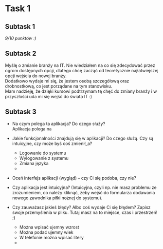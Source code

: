 # Task 1
<h2>Subtask 1</h2>
<i> 9/10 punktów :) </i>

## Subtask 2

Myślę o zmianie branży na IT. Nie wiedziałem na co się zdecydować przez ogrom dostępnych opcji, dlatego chcę zacząć od teoretycznie najłatwiejszej opcji wejścia do nowej branży. <br> Dodatkowo wydaje mi się, że jestem osobą szczegółową oraz drobnostkową, co jest porządane na tym stanowisku. <br>
Mam nadzieję, że dzięki kursowi podtrzymam tę chęć do zmiany branży i w przyszłości uda mi się wejść do świata IT :)

## Subtask 3

* Na czym polega ta aplikacja? Do czego służy? <br>
Aplikacja polega na 


* Jakie funkcjonalności znajdują się w aplikacji? Do czego służą. Czy są intuicyjne, czy może byś coś zmienił_a? <br>

  * Logowanie do systemu
  * Wylogowanie z systemu
  * Zmiana języka
  * 


* Oceń interfejs aplikacji (wygląd) – czy Ci się podoba, czy nie? <br>


* Czy aplikacja jest intuicyjna? (Intuicyjna, czyli np. nie masz problemu ze zrozumieniem, co należy kliknąć, żeby wejść do formularza dodawania nowego zawodnika piłki nożnej do systemu).<br>


* Czy zauważasz jakieś błędy? Albo coś wydaje Ci się błędem? Zapisz swoje przemyślenia w pliku. Tutaj masz na to miejsce, czas i przestrzeń! ;)<br>
  * Można wpisać ujemny wzrost
  * Można podać ujemny wiek
  * W telefonie można wpisać litery
  * 

